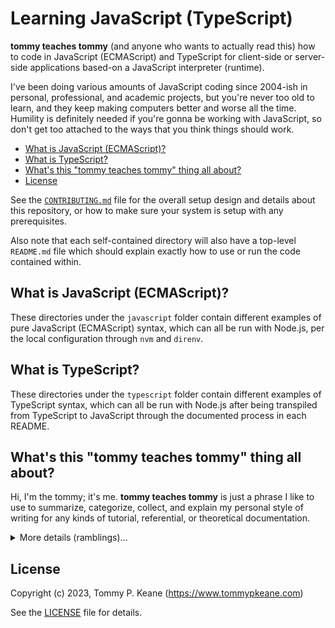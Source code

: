 # Learning JavaScript (TypeScript)

__tommy teaches tommy__ (and anyone who wants to actually read this) how to code in JavaScript (ECMAScript) and TypeScript for client-side or server-side applications based-on a JavaScript interpreter (runtime).

I've been doing various amounts of JavaScript coding since 2004-ish in personal, professional, and academic projects, but you're never too old to learn, and they keep making computers better and worse all the time. Humility is definitely needed if you're gonna be working with JavaScript, so don't get too attached to the ways that you think things should work.

<!-- MarkdownTOC -->

- [What is JavaScript \(ECMAScript\)?](#what-is-javascript-ecmascript)
- [What is TypeScript?](#what-is-typescript)
- [What's this "tommy teaches tommy" thing all about?](#whats-this-tommy-teaches-tommy-thing-all-about)
- [License](#license)

<!-- /MarkdownTOC -->

<a id="setup"></a>

See the [`CONTRIBUTING.md`](./CONTRIBUTING.md) file for the overall setup design and details about this repository, or how to make sure your system is setup with any prerequisites.

Also note that each self-contained directory will also have a top-level `README.md` file which should explain exactly how to use or run the code contained within.

<a id="what-is-javascript-ecmascript"></a>
## What is JavaScript (ECMAScript)?

These directories under the `javascript` folder contain different examples of pure JavaScript (ECMAScript) syntax, which can all be run with Node.js, per the local configuration through `nvm` and `direnv`.

<a id="what-is-typescript"></a>
## What is TypeScript?

These directories under the `typescript` folder contain different examples of TypeScript syntax, which can all be run with Node.js after being transpiled from TypeScript to JavaScript through the documented process in each README.

<a id="whats-this-tommy-teaches-tommy-thing-all-about"></a>
## What's this "tommy teaches tommy" thing all about?

Hi, I'm the tommy; it's me. __tommy teaches tommy__ is just a phrase I like to use to summarize, categorize, collect, and explain my personal style of writing for any kinds of tutorial, referential, or theoretical documentation.

<details>
  <summary>More details (ramblings)...</summary>

  Outside of the innate narcissism and suspected solipsism, I prefer this phrase as a way to clarify and preface that what I'm sharing and writing is directed at myself as the audience. I'm teaching myself this topic, whether I know it already or not.

  I want to clarify that, because I am preemptively anxiously concerned that my writing-style would otherwise come across as a disrespectful "know it all". I'm really, honestly not trying to be a jerk. But, I sometimes actually do kinda know what I'm talking about ... that's as much as I'll admit.

  I may know a lot or a little, I may be seeing and saying all this for the first time, or I may have spent decades dealing with this topic. Either way, I want to teach (and re-teach) myself by trying to explain it to myself until I hit a level of verifiable detail where I'm like "Yeah, totally. That makes sense. Oh, and neat diagrams! I loves it! Great job, tommy!", or something similar.

  And I want that to be a warning to anyone who reads this or references what I'm sharing. I don't say that to mean that I think this is useless, I just want to encourage caution in taking what I say as totally, entirely, fundamentally, perfectly correct. And, even if I'm still figuring it out, or if I got it right, I just honestly hope it's useful to anyone who finds this and reads any of this.

  I want to be an advocate for transparency and the sharing of information. In all honesty, I probably have a neurotic compulsion to want to know and learn everything; but I don't want to hoard any information or knowledge. I really think we can all learn everything, and while I'm entertaining myself with all this, I just want to share it openly and transparently.

  But, again, that's all with the caveat that maybe I got some of this wrong, maybe I misunderstood, or maybe I've talked myself into a false rationalization that I haven't realized yet.

  So, this is __tommy teaches tommy__ -- adverb laden, overly confidently written, and ever-evolving reference materials on various topics with solipsistic priorities and varying degrees of quality.

  But please feel free to use any of this for yourself, and you're more than welcome to secretly/silently watch me flail here out in the open, or go ahead and reach out if you have any questions, comments, suggestions, corrections, or whatever. Just please also take it all with a bit of safety-conscious cynicism ("trust but verify") before you use any of the information here to do anything important.

</details>

<a id="license"></a>
## License

Copyright (c) 2023, Tommy P. Keane (https://www.tommypkeane.com)

See the [LICENSE](./LICENSE) file for details.

